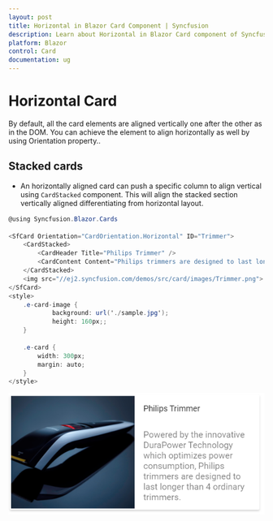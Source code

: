 ```yaml
---
layout: post
title: Horizontal in Blazor Card Component | Syncfusion 
description: Learn about Horizontal in Blazor Card component of Syncfusion, and more details.
platform: Blazor
control: Card
documentation: ug
---
```


# Horizontal Card

By default, all the card elements are aligned vertically one after the other as in the DOM. You can achieve the element to align horizontally as well by using Orientation property..

## Stacked cards

* An horizontally aligned card can push a specific column to align vertical using `CardStacked` component. This will align the stacked section vertically aligned differentiating from horizontal layout.

```csharp
@using Syncfusion.Blazor.Cards

<SfCard Orientation="CardOrientation.Horizontal" ID="Trimmer">
    <CardStacked>
        <CardHeader Title="Philips Trimmer" />
        <CardContent Content="Philips trimmers are designed to last longer than 4 ordinary trimmers and DuraPower Technology which optimizes power." />
    </CardStacked>
    <img src="//ej2.syncfusion.com/demos/src/card/images/Trimmer.png">
</SfCard>
<style>
    .e-card-image {
            background: url('./sample.jpg');
            height: 160px;;
    }

    .e-card {
        width: 300px;
        margin: auto;
    }
</style>
```

![Value Bar](images/value-bar.png)
